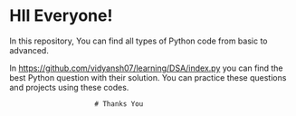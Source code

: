 # HII Everyone!

In this repository, You can find all types of Python code from basic to advanced.


  In <a>https://github.com/vidyansh07/learning/DSA/index.py</a> you can find the best Python question with their solution.
You can practice these questions and projects using these codes.

                         # Thanks You
